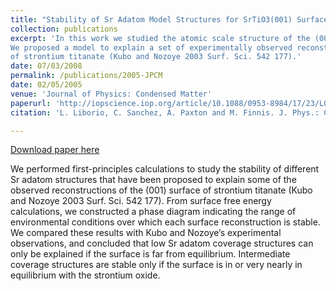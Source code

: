 ```yaml
---
title: "Stability of Sr Adatom Model Structures for SrTiO3(001) Surface Reconstructions"
collection: publications
excerpt: 'In this work we studied the atomic scale structure of the (001) surface of Strontium Titanate. 
We proposed a model to explain a set of experimentally observed reconstructions of the (001) surface
of strontium titanate (Kubo and Nozoye 2003 Surf. Sci. 542 177).' 
date: 07/03/2008
permalink: /publications/2005-JPCM
date: 02/05/2005
venue: 'Journal of Physics: Condensed Matter'
paperurl: 'http://iopscience.iop.org/article/10.1088/0953-8984/17/23/L01/pdf'
citation: 'L. Liborio, C. Sanchez, A. Paxton and M. Finnis. J. Phys.: Condensed Matter. 17, L223- L230, (2005).'

---
```


[Download paper here](http://leandro-liborio.github.io/files/paper1.pdf)

We performed first-principles calculations to study the stability
of different Sr adatom structures that have been proposed to explain some of
the observed reconstructions of the (001) surface of strontium titanate (Kubo
and Nozoye 2003 Surf. Sci. 542 177). From surface free energy calculations, we
constructed a phase diagram indicating the range of environmental conditions over which
each surface reconstruction is stable. We compared these results with Kubo and
Nozoye’s experimental observations, and concluded that low Sr adatom
coverage structures can only be explained if the surface is far from equilibrium.
Intermediate coverage structures are stable only if the surface is in or very nearly
in equilibrium with the strontium oxide.
